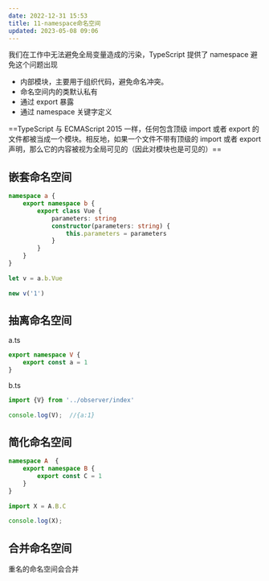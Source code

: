 ```yaml
---
date: 2022-12-31 15:53
title: 11-namespace命名空间
updated: 2023-05-08 09:06
---
```


我们在工作中无法避免全局变量造成的污染，TypeScript 提供了 namespace 避免这个问题出现

- 内部模块，主要用于组织代码，避免命名冲突。
- 命名空间内的类默认私有
- 通过 export 暴露
- 通过 namespace 关键字定义

==TypeScript 与 ECMAScript 2015 一样，任何包含顶级 import 或者 export 的文件都被当成一个模块。相反地，如果一个文件不带有顶级的 import 或者 export 声明，那么它的内容被视为全局可见的（因此对模块也是可见的）==

## 嵌套命名空间

```ts
namespace a {
    export namespace b {
        export class Vue {
            parameters: string
            constructor(parameters: string) {
                this.parameters = parameters
            }
        }
    }
}
 
let v = a.b.Vue
 
new v('1')
```

## 抽离命名空间

a.ts
```ts
export namespace V {
    export const a = 1
}
```

b.ts
```ts
import {V} from '../observer/index'
 
console.log(V);  //{a:1}
```

## 简化命名空间
```ts
namespace A  {
    export namespace B {
        export const C = 1
    }
}
 
import X = A.B.C
 
console.log(X);
```

## 合并命名空间

重名的命名空间会合并